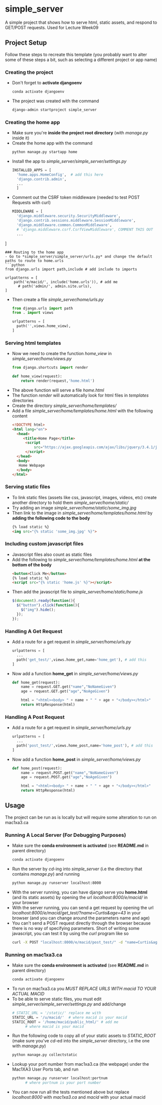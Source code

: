 # simple_server
A simple project that shows how to serve html, static assets, and respond to
GET/POST requests. Used for Lecture Week09

## Project Setup
Follow these steps to recreate this template (you probably want to alter some of
these steps a bit, such as selecting a different project or app name)
### Creating the project
- Don't forget to **activate djangoenv**
  ```bash
  conda activate djangoenv
  ```
- The project was created with the command
  ```bash
  django-admin startproject simple_server
  ```

### Creating the home app
- Make sure you're **inside the project root directory** (with *manage.py* inside it)
- Create the home app with the command
  ```bash
  python manage.py startapp home
  ```
- Install the app to *simple_server/simple_server/settings.py*
  ```python
  INSTALLED_APPS = [
    'home.apps.HomeConfig',  # add this here
    'django.contrib.admin',
    ...
    ]
  ```
- Comment out the CSRF token middleware (needed to test POST Requests with curl)
  ```python
  MIDDLEWARE = [
    'django.middleware.security.SecurityMiddleware',
    'django.contrib.sessions.middleware.SessionMiddleware',
    'django.middleware.common.CommonMiddleware',
    # 'django.middleware.csrf.CsrfViewMiddleware', COMMENT THIS OUT
    ...
]

  ```
### Routing to the home app
- Go to *simple_server/simple_server/urls.py* and change the default paths to route to home.urls
  ```python
  from django.urls import path,include # add include to imports

  urlpatterns = [
      path('e/macid/', include('home.urls')), # add me
        # path('admin/', admin.site.urls),
  ]
  ```
- Then create a file *simple_server/home/urls.py*
  ```python
  from django.urls import path
  from . import views

  urlpatterns = [
    path('',views.home_view),
  ]
  ```

### Serving html templates
- Now we need to create the function *home_view* in *simple_server/home/views.py*
  ```python
  from django.shortcuts import render

  def home_view(request):
      return render(request,'home.html')
  ```
- The above function will serve a file *home.html* 
- The function *render* will automatically look for html files in *templates* directories
- Create the directory *simple_server/home/templates/* 
- Add a file *simple_server/home/templates/home.html* with the following content
  ```html
  <!DOCTYPE html>
  <html lang="en">
    <head>
       <title>Home Page</title>
        <script
            src="https://ajax.googleapis.com/ajax/libs/jquery/3.4.1/jquery.min.js">
        </script>
    </head>
    <body>
     Home Webpage
    </body>
  </html>
  ```

### Serving static files
- To link static files (assets like css, javascript, images, videos, etc) create
  another directory to hold them *simple_server/home/static/*
- Try adding an image *simple_server/home/static/some_img.jpg*
- Then link to the image in *simple_server/home/templates/home.html* by **adding the following code to the body**
  ```html
  {% load static %}
  <img src="{% static 'some_img.jpg' %}">
  ```

### Including custom javascript files
- Javascript files also count as static files
- Add the following to *simple_server/home/templates/home.html* **at the bottom of the body**
  ```html
  <button>Click Me</button>
  {% load static %}
  <script src="{% static 'home.js' %}"></script>
  ```
- Then add the javascript file to *simple_server/home/static/home.js*
  ```javascript
  $(document).ready(function(){
    $("button").click(function(){
      $("img").hide();
    });
  });
  ```

### Handling A Get Request
- Add a route for a get request in *simple_server/home/urls.py*
  ```python
  urlpatterns = [
    ...
    path('get_test/',views.home_get,name='home_get'), # add this
  ]
  ```
- Now add a function **home_get** in *simple_server/home/views.py*
  ```python
  def home_get(request):
      name = request.GET.get("name","NoNameGiven")
      age = request.GET.get("age","NoAgeGiven")

      html = "<html><body> " + name + " " + age + "</body></html>"
      return HttpResponse(html)
  ```

### Handling A Post Request
- Add a route for a get request in *simple_server/home/urls.py*
  ```python
  urlpatterns = [
    ...
    path('post_test/',views.home_post,name='home_post'), # add this
  ]
  ```
- Now add a function **home_post** in *simple_server/home/views.py*
  ```python
  def home_post(request):
      name = request.POST.get("name","NoNameGiven")
      age = request.POST.get("age","NoAgeGiven")

      html = "<html><body> " + name + " " + age + "</body></html>"
      return HttpResponse(html)
  ```

## Usage
The project can be run as is locally but will require some alteration to run on mac1xa3.ca

### Running A Local Server (For Debugging Purposes)
- Make sure the **conda environment is activated** (see **README.md** in parent
  directory)
  ```bash
  conda activate djangoenv
  ```
- Run the server by *cd*-ing into *simple_server* (i.e the directory that
  contains *manage.py*) and running
  ```bash
  python manage.py runserver localhost:8000
  ```
- With the server running, you can have django serve you **home.html** (and its
  static assets) by opening the url *localhost:8000/e/macid/* in your browser
- With the server running, you can send a get request by opening the url
  *localhost:8000/e/macid/get_test/?name=Curtis&age=43* in your browser (and you
  can change around the parameters name and age)
- You can't send a POST request directly through the browser because there is
  no way of specifying parameters. Short of writing some javascript, you can
  test it by using the *curl* program like so
  ```bash
  curl -X POST "localhost:8000/e/macid/post_test/" -d "name=Curtis&age=43" -m 30 -v
  ```

### Running on mac1xa3.ca
- Make sure the **conda environment is activated** (see **README.md** in parent
  directory)
  ```bash
  conda activate djangoenv
  ```
- To run on mac1xa3.ca you *MUST REPLACE URLS WITH macid TO YOUR ACTUAL MACID*
- To be able to serve static files, you must edit
  *simple_server/simple_server/settings.py* and add/change
  ```python
  # STATIC_URL = '/static/' replace me with
  STATIC_URL = '/u/macid/'  # where macid is your macid
  STATIC_ROOT = '/home/macid/public_html/' # add me
        # where macid is your macid
  ```
- Run the following code to copy all of your static assets to *STATIC_ROOT*
  (make sure you've *cd*-ed into the *simple_server* directory, i.e the one with
  *manage.py*)
  ```bash
  python manage.py collectstatic
  ```
- Lookup your port number from mac1xa3.ca (the webpage) under the Mac1XA3 User
  Ports tab, and run
  ```bash
  python manage.py runserver localhost:portnum
        # where portnum is your port number
  ```
- You can now run all the tests mentioned above but replace *localhost:8000*
  with *mac1xa3.ca* and *macid* with your actual macid
